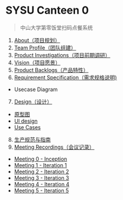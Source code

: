 # SYSU Canteen 0

> 中山大学第零饭堂扫码点餐系统

1. [About（项目规划）](https://github.com/dtosaad/documents/blob/master/about.md)
2. [Team Profile（团队组建）](https://github.com/dtosaad/documents/blob/master/team_profile.md)
3. [Product Investigations（项目前期调研）](https://github.com/dtosaad/documents/blob/master/product_investigations.md)
4. [Vision（项目愿景）](https://github.com/dtosaad/documents/blob/master/about.md#vision)
5. [Product Backlogs（产品特性）](https://github.com/dtosaad/documents/blob/master/about.md#backlogs)
6. [Requirement Specification（需求规格说明)](https://github.com/dtosaad/documents/blob/master/requirement_specifications.md)
  + Usecase Diagram
7. [Design（设计）](https://github.com/dtosaad/documents/tree/master/assets)
  + [原型图](https://modao.cc/app/YiH5dTdxFF3JzQAkRsSjOWMHPRmoodZ)
  + [UI design](https://github.com/dtosaad/documents/tree/master/assets/ui)
  + [Use Cases](https://github.com/dtosaad/documents/blob/master/assets/use_cases.png)
8. [生产规范与指南](https://github.com/dtosaad/documents/blob/master/standards.md)
9. [Meeting Recordings（会议记录）](https://github.com/dtosaad/documents/blob/master/meeting_recordings.md)
  + [Meeting 0 - Inception](https://github.com/dtosaad/documents/blob/master/meeting_recordings.md#metting-0---inception)
  + [Meeting 1 - Iteration 1](https://github.com/dtosaad/documents/blob/master/meeting_recordings.md#metting-1---iteration-1)
  + [Meeting 2 - Iteration 2](https://github.com/dtosaad/documents/blob/master/meeting_recordings.md#metting-2---iteration-2)
  + [Meeting 3 - Iteration 3](https://github.com/dtosaad/documents/blob/master/meeting_recordings.md#metting-3---iteration-3)
  + [Meeting 4 - Iteration 4](https://github.com/dtosaad/documents/blob/master/meeting_recordings.md#metting-4---iteration-4)
  + [Meeting 5 - Iteration 5](https://github.com/dtosaad/documents/blob/master/meeting_recordings.md#metting-5---iteration-5)
